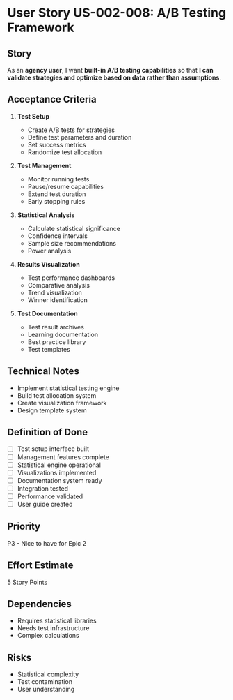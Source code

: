 # User Story US-002-008: A/B Testing Framework

## Story
As an **agency user**, I want **built-in A/B testing capabilities** so that **I can validate strategies and optimize based on data rather than assumptions**.

## Acceptance Criteria
1. **Test Setup**
   - Create A/B tests for strategies
   - Define test parameters and duration
   - Set success metrics
   - Randomize test allocation

2. **Test Management**
   - Monitor running tests
   - Pause/resume capabilities
   - Extend test duration
   - Early stopping rules

3. **Statistical Analysis**
   - Calculate statistical significance
   - Confidence intervals
   - Sample size recommendations
   - Power analysis

4. **Results Visualization**
   - Test performance dashboards
   - Comparative analysis
   - Trend visualization
   - Winner identification

5. **Test Documentation**
   - Test result archives
   - Learning documentation
   - Best practice library
   - Test templates

## Technical Notes
- Implement statistical testing engine
- Build test allocation system
- Create visualization framework
- Design template system

## Definition of Done
- [ ] Test setup interface built
- [ ] Management features complete
- [ ] Statistical engine operational
- [ ] Visualizations implemented
- [ ] Documentation system ready
- [ ] Integration tested
- [ ] Performance validated
- [ ] User guide created

## Priority
P3 - Nice to have for Epic 2

## Effort Estimate
5 Story Points

## Dependencies
- Requires statistical libraries
- Needs test infrastructure
- Complex calculations

## Risks
- Statistical complexity
- Test contamination
- User understanding